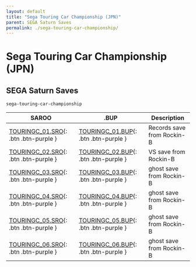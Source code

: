 ```yaml
---
layout: default
title: "Sega Touring Car Championship (JPN)"
parent: SEGA Saturn Saves
permalink: ./sega-touring-car-championship/
---
```

# Sega Touring Car Championship (JPN)

## SEGA Saturn Saves

`sega-touring-car-championship`

| SAROO | .BUP | Description |
|------|----------|-------------|
| [TOURINGC_01.SRO](TOURINGC_01.SRO){: .btn .btn-purple } | [TOURINGC_01.BUP](TOURINGC_01.BUP){: .btn .btn-purple } | Records save from Rockin-B |
| [TOURINGC_02.SRO](TOURINGC_02.SRO){: .btn .btn-purple } | [TOURINGC_02.BUP](TOURINGC_02.BUP){: .btn .btn-purple } | VS save from Rockin-B |
| [TOURINGC_03.SRO](TOURINGC_03.SRO){: .btn .btn-purple } | [TOURINGC_03.BUP](TOURINGC_03.BUP){: .btn .btn-purple } | ghost save from Rockin-B |
| [TOURINGC_04.SRO](TOURINGC_04.SRO){: .btn .btn-purple } | [TOURINGC_04.BUP](TOURINGC_04.BUP){: .btn .btn-purple } | ghost save from Rockin-B |
| [TOURINGC_05.SRO](TOURINGC_05.SRO){: .btn .btn-purple } | [TOURINGC_05.BUP](TOURINGC_05.BUP){: .btn .btn-purple } | ghost save from Rockin-B |
| [TOURINGC_06.SRO](TOURINGC_06.SRO){: .btn .btn-purple } | [TOURINGC_06.BUP](TOURINGC_06.BUP){: .btn .btn-purple } | ghost save from Rockin-B |
